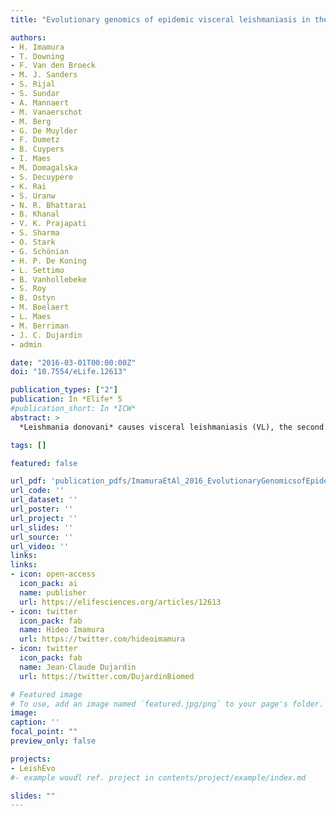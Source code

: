 ```yaml
---
title: "Evolutionary genomics of epidemic visceral leishmaniasis in the Indian subcontinent"

authors:
- H. Imamura
- T. Downing
- F. Van den Broeck
- M. J. Sanders
- S. Rijal
- S. Sundar
- A. Mannaert
- M. Vanaerschot
- M. Berg
- G. De Muylder
- F. Dumetz
- B. Cuypers
- I. Maes
- M. Domagalska
- S. Decuypere
- K. Rai
- S. Uranw
- N. R. Bhattarai
- B. Khanal
- V. K. Prajapati
- S. Sharma
- O. Stark
- G. Schönian
- H. P. De Koning
- L. Settimo
- B. Vanhollebeke
- S. Roy
- B. Ostyn
- M. Boelaert
- L. Maes
- M. Berriman
- J. C. Dujardin
- admin

date: "2016-03-01T00:00:00Z"
doi: "10.7554/eLife.12613"

publication_types: ["2"]
publication: In *Elife* 5
#publication_short: In *ICW*
abstract: >
  *Leishmania donovani* causes visceral leishmaniasis (VL), the second most deadly vector-borne parasitic disease. A recent epidemic in the Indian subcontinent (ISC) caused up to 80% of global VL and over 30,000 deaths per year. Resistance against antimonial drugs has probably been a contributing factor in the persistence of this epidemic. Here we use whole genome sequences from 204 clinical isolates to track the evolution and epidemiology of *L. donovani* from the ISC. We identify independent radiations that have emerged since a bottleneck coincident with 1960s DDT spraying campaigns. A genetically distinct population frequently resistant to antimonials has a two base-pair insertion in the aquaglyceroporin gene LdAQP1 that prevents the transport of trivalent antimonials. We find evidence of genetic exchange between ISC populations, and show that the mutation in LdAQP1 has spread by recombination. Our results reveal the complexity of *L. donovani* evolution in the ISC in response to drug treatment.

tags: []

featured: false

url_pdf: 'publication_pdfs/ImamuraEtAl_2016_EvolutionaryGenomicsofEpidemicVisceralLeishmaniasisInTheIndianSubcontinent_eLife.pdf'
url_code: ''
url_dataset: ''
url_poster: ''
url_project: ''
url_slides: ''
url_source: ''
url_video: ''
links:
links:
- icon: open-access
  icon_pack: ai
  name: publisher
  url: https://elifesciences.org/articles/12613
- icon: twitter
  icon_pack: fab
  name: Hideo Imamura
  url: https://twitter.com/hideoimamura
- icon: twitter
  icon_pack: fab
  name: Jean-Claude Dujardin
  url: https://twitter.com/DujardinBiomed

# Featured image
# To use, add an image named `featured.jpg/png` to your page's folder.
image:
caption: ''
focal_point: ""
preview_only: false

projects:
- LeishEvo
#- example woudl ref. project in contents/project/example/index.md

slides: ""
---
```


